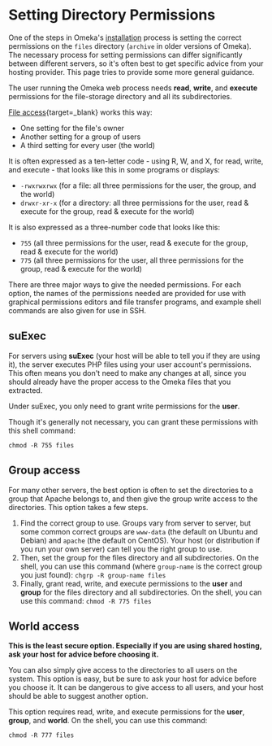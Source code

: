 # Setting Directory Permissions

One of the steps in Omeka's [installation](Installing.md) process is setting the correct permissions on the `files` directory (`archive` in older versions of Omeka). The necessary process for setting permissions can differ significantly between different servers, so it's often best to get specific advice from your hosting provider. This page tries to provide some more general guidance.

The user running the Omeka web process needs **read**, **write**, and **execute** permissions for the file-storage directory and all its subdirectories. 

[File access](https://en.wikipedia.org/wiki/File-system_permissions#Notation_of_traditional_Unix_permissions){target=_blank} works this way:

- One setting for the file's owner
- Another setting for a group of users
- A third setting for every user (the world)

It is often expressed as a ten-letter code - using R, W, and X, for read, write, and execute - that looks like this in some programs or displays:

- `-rwxrwxrwx` (for a file: all three permissions for the user, the group, and the world)
- `drwxr-xr-x` (for a directory: all three permissions for the user, read & execute for the group, read & execute for the world)

It is also expressed as a three-number code that looks like this:

- `755` (all three permissions for the user, read & execute for the group, read & execute for the world)
- `775` (all three permissions for the user, all three permissions for the group, read & execute for the world)

There are three major ways to give the needed permissions. For each option, the names of the permissions needed are provided for use with graphical permissions editors and file transfer programs, and example shell commands are also given for use in SSH.

suExec
-----------------------------------------------------
For servers using **suExec** (your host will be able to tell you if they are using it), the server executes PHP files using your user account's permissions. This often means you don't need to make any changes at all, since you should already have the proper access to the Omeka files that you extracted.

Under suExec, you only need to grant write permissions for the **user**.

Though it's generally not necessary, you can grant these permissions with this shell command: 
```
chmod -R 755 files
```

Group access
--------------------------------------------------------------

For many other servers, the best option is often to set the directories to a group that Apache belongs to, and then give the group write access to the directories. This option takes a few steps.

1.  Find the correct group to use. Groups vary from server to server, but some common correct groups are `www-data` (the default on Ubuntu and Debian) and `apache` (the default on CentOS). Your host (or distribution if you run your own server) can tell you the right group to use.
2.  Then, set the group for the files directory and all subdirectories. On the shell, you can use this command (where `group-name` is the correct group you just found): 
	```chgrp -R group-name files```
3.  Finally, grant read, write, and execute permissions to the **user** and **group** for the files directory and all subdirectories. On the shell, you can use this command:
	```chmod -R 775 files```

World access
-----------------------------------------------------
**This is the least secure option. Especially if you are using shared hosting, ask your host for advice before choosing it.**

You can also simply give access to the directories to all users on the system. This option is easy, but be sure to ask your host for advice before you choose it. It can be dangerous to give access to all users, and your host should be able to suggest another option.

This option requires read, write, and execute permissions for the **user**, **group**, and **world**. On the shell, you can use this command:

```
chmod -R 777 files
```